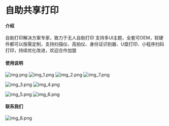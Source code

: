 # 自助共享打印

#### 介绍
自助打印解决方案专家，致力于无人自助打印
支持多UI主题，全套可OEM，软硬件都可以按需定制，支持扫描仪、高拍仪、身份证识别器、U盘打印、小程序扫码打印，持续优化改进，欢迎合作加盟
#### 使用说明

![img.png](img.png)
![img_1.png](img_1.png)
![img_2.png](img_2.png)
![img_7.png](img_7.png)

![img_3.png](img_3.png)
![img_4.png](img_4.png)

![img_5.png](img_5.png)
![img_6.png](img_6.png)

#### 联系我们
![img_8.png](img_8.png)

